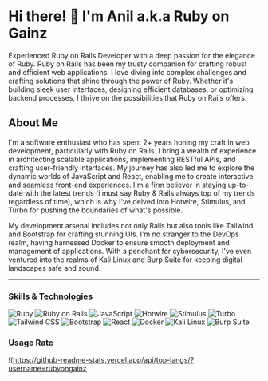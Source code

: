 # Hi there! 👋 I'm Anil a.k.a Ruby on Gainz

Experienced Ruby on Rails Developer with a deep passion for the elegance of Ruby. Ruby on Rails has been my trusty companion for crafting robust and efficient web applications. I love diving into complex challenges and crafting solutions that shine through the power of Ruby. Whether it's building sleek user interfaces, designing efficient databases, or optimizing backend processes, I thrive on the possibilities that Ruby on Rails offers.

## About Me

I'm a software enthusiast who has spent 2+ years honing my craft in web development, particularly with Ruby on Rails. I bring a wealth of experience in architecting scalable applications, implementing RESTful APIs, and crafting user-friendly interfaces. My journey has also led me to explore the dynamic worlds of JavaScript and React, enabling me to create interactive and seamless front-end experiences. I'm a firm believer in staying up-to-date with the latest trends (i must say Ruby & Rails always top of my trends regardless of time), which is why I've delved into Hotwire, Stimulus, and Turbo for pushing the boundaries of what's possible.

My development arsenal includes not only Rails but also tools like Tailwind and Bootstrap for crafting stunning UIs. I'm no stranger to the DevOps realm, having harnessed Docker to ensure smooth deployment and management of applications. With a penchant for cybersecurity, I've even ventured into the realms of Kali Linux and Burp Suite for keeping digital landscapes safe and sound.

---

### Skills & Technologies

![Ruby](https://img.shields.io/badge/Ruby-%23CC342D.svg?&style=for-the-badge&logo=ruby&logoColor=white)
![Ruby on Rails](https://img.shields.io/badge/Ruby_on_Rails-%23CC0000.svg?&style=for-the-badge&logo=ruby-on-rails&logoColor=white)
![JavaScript](https://img.shields.io/badge/JavaScript-%23F7DF1E.svg?&style=for-the-badge&logo=javascript&logoColor=black)
![Hotwire](https://img.shields.io/badge/Hotwire-%23E72227.svg?&style=for-the-badge&logo=hotwire&logoColor=white)
![Stimulus](https://img.shields.io/badge/Stimulus-%23FFAB00.svg?&style=for-the-badge&logo=stimulus&logoColor=black)
![Turbo](https://img.shields.io/badge/Turbo-%23002F6C.svg?&style=for-the-badge&logo=turbo&logoColor=white)
![Tailwind CSS](https://img.shields.io/badge/Tailwind_CSS-%2338B2AC.svg?&style=for-the-badge&logo=tailwind-css&logoColor=white)
![Bootstrap](https://img.shields.io/badge/Bootstrap-%23563D7C.svg?&style=for-the-badge&logo=bootstrap&logoColor=white)
![React](https://img.shields.io/badge/React-%2361DAFB.svg?&style=for-the-badge&logo=react&logoColor=black)
![Docker](https://img.shields.io/badge/Docker-%232496ED.svg?&style=for-the-badge&logo=docker&logoColor=white)
![Kali Linux](https://img.shields.io/badge/Kali_Linux-%233F7E1A.svg?&style=for-the-badge&logo=kali-linux&logoColor=black)
![Burp Suite](https://img.shields.io/badge/Burp_Suite-%23FF6347.svg?&style=for-the-badge&logo=burp-suite&logoColor=white)

### Usage Rate

!(https://github-readme-stats.vercel.app/api/top-langs/?username=rubyongainz
